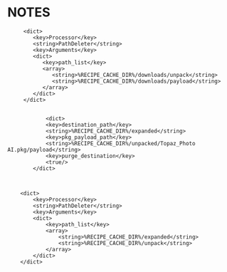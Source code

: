# NOTES


         <dict>
            <key>Processor</key>
            <string>PathDeleter</string>
            <key>Arguments</key>
            <dict>
               <key>path_list</key>
               <array>
                  <string>%RECIPE_CACHE_DIR%/downloads/unpack</string>
                  <string>%RECIPE_CACHE_DIR%/downloads/payload</string>
               </array>
            </dict>
         </dict>


         		<dict>
				<key>destination_path</key>
				<string>%RECIPE_CACHE_DIR%/expanded</string>
				<key>pkg_payload_path</key>
				<string>%RECIPE_CACHE_DIR%/unpacked/Topaz_Photo AI.pkg/payload</string>
				<key>purge_destination</key>
				<true/>
			</dict>



		<dict>
			<key>Processor</key>
			<string>PathDeleter</string>
			<key>Arguments</key>
			<dict>
				<key>path_list</key>
				<array>
					<string>%RECIPE_CACHE_DIR%/expanded</string>
					<string>%RECIPE_CACHE_DIR%/unpack</string>
				</array>
			</dict>
		</dict>
